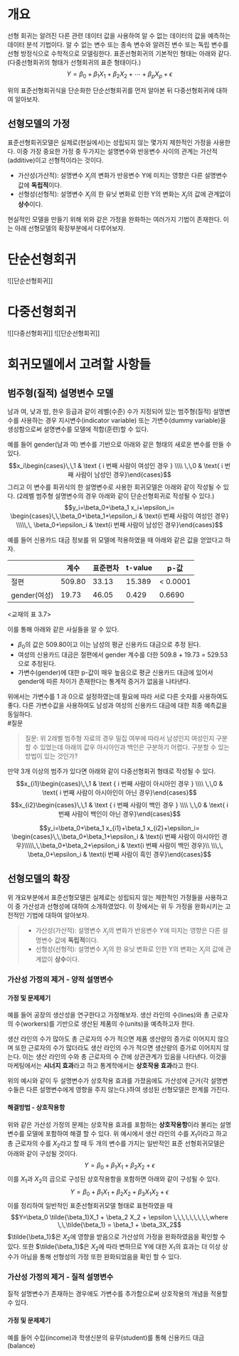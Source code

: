 # 개요
선형 회귀는 알려진 다른 관련 데이터 값을 사용하여 알 수 없는 데이터의 값을 예측하는 데이터 분석 기법이다.
알 수 없는 변수 또는 종속 변수와 알려진 변수 또는 독립 변수를 선형 방정식으로 수학적으로 모델링한다.
표준선형회귀의 기본적인 형태는 아래와 같다.(다중선형회귀의 형태가 선형회귀의 표준 형태이다.)
$$Y=\beta_0+\beta_1 X_1+\beta_2 X_2+\cdots+\beta_p X_p+\epsilon$$

위의 표준선형회귀식을 단순화한 단순선형회귀를 먼저 알아본 뒤 다중선형회귀에 대하여 알아보자.

## 선형모델의 가정
표준선형회귀모델은 실제로(현실에서)는 성립되지 않는 몇가지 제한적인 가정을 사용한다. 이중 가장 중요한 가정  중 두가지는 설명변수와 반응변수 사이의 관계는 가산적(additive)이고 선형적이라는 것이다.

* 가산성(가산적): 설명변수 $X_j$의 변화가 반응변수 Y에 미치는 영향은 다른 설명변수 값에 **독립적**이다.
* 선형성(선형적): 설명변수 $X_j$의 한 유닛 변화로 인한 Y의 변화는 $X_j$의 값에 관계없이 **상수**이다. 

현실적인 모델을 만들기 위해 위와 같은 가정을 완화하는 여러가지 기법이 존재한다. 이는 아래 선형모델의 확장부분에서 다루어보자. 

# 단순선형회귀
![[단순선형회귀]]

# 다중선형회귀
![[다중선형회귀]]
![[단순선형회귀]]


# 회귀모델에서 고려할 사항들

## 범주형(질적) 설명변수 모델
남과 여, 낮과 밤, 한우 등급과 같이 레벨(수준) 수가 지정되어 있는 범주형(질적) 설명변수를 사용하는 경우 지시변수(indicator variable) 또는 가변수(dummy variable)을 생성함으로써 설명변수를 모델에 적합(훈련)할 수 있다.

예를 들어 gender(남과 여) 변수를 기반으로 아래와 같은 형태의 새로운 변수를 만들 수 있다.
$$x_i\begin{cases}\,\,1 & \text { i 번째 사람이 여성인 경우 } \\\\ \,\,0 & \text{ i 번째 사람이 남성인 경우}\end{cases}$$
그리고 이 변수를 회귀식의 한 설명변수로 사용한 회귀모델은 아래와 같이 작성될 수 있다. 
(2레벨 범주형 설명변수의 경우 아래와 같이 단순선형회귀로 작성될 수 있다.)
$$y_i=\beta_0+\beta_1 x_i+\epsilon_i= \begin{cases}\,\,\beta_0+\beta_1+\epsilon_i & \text{i 번째 사람이 여성인 경우} \\\\\,\, \beta_0+\epsilon_i & \text{i 번째 사람이 남성인 경우}\end{cases}$$

예를 들어 신용카드 대금 정보를 위 모델에 적용하였을 때 아래와 같은 값을 얻었다고 하자. 

|              | 계수   | 표준편차 | t-value | p-값     |
| ------------ | ------ | -------- | ------- | -------- |
| 절편         | 509.80 | 33.13    | 15.389  | < 0.0001 |
| gender(여성) | 19.73  | 46.05    | 0.429   | 0.6690   |
<교재의 표 3.7>

이를 통해 아래와 같은 사실들을 알 수 있다.
* $\beta_0$의 값은 509.80이고 이는 남성의 평균 신용카드 대금으로 추정 된다.
* 여성의 신용카드 대금은 절편에서 gender 계수를 더한 509.8 + 19.73 = 529.53 으로 추정된다. 
* 가변수(gender)에 대한 p-값이 매우 높음으로 평균 신용카드 대금에 있어서 gender에 따른 차이가 존재한다는 통계적 증거가 없음을 나타낸다. 

위에서는 가변수를 1 과 0으로 설정하였는데 필요에 따라 서로 다른 숫자를 사용하여도 좋다. 다른 가변수값을 사용하여도 남성과 여성의 신용카드 대금에 대한 최종 예측값을 동일하다. 
<br>
#질문 
> 질문: 위 2레벨 범주형 자료의 경우 밀집 여부에 따라서 남성인지 여성인지 구분할 수 있었는데 아래의 값우 아시아인과 백인은 구분하기 어렵다. 구분할 수 있는 방법이 있는 것인가?

만약 3개 이상의 범주가 있다면 아래와 같이 다중선형회귀 형태로 작성될 수 있다. 
$$x_{i1}\begin{cases}\,\,1 & \text { i 번째 사람이 아시아인 경우 } \\\\ \,\,0 & \text{ i 번째 사람이 아시아인이 아닌 경우}\end{cases}$$
$$x_{i2}\begin{cases}\,\,1 & \text { i 번째 사람이 백인 경우 } \\\\ \,\,0 & \text{ i 번째 사람이 백인이 아닌 경우}\end{cases}$$

$$y_i=\beta_0+\beta_1 x_{i1}+\beta_1 x_{i2}+\epsilon_i= \begin{cases}\,\,\beta_0+\beta_1+\epsilon_i & \text{i 번째 사람이 아시아인 경우}\\\\\,\,\beta_0+\beta_2+\epsilon_i & \text{i 번째 사람이 백인 경우}\\ \\\,\, \beta_0+\epsilon_i & \text{i 번째 사람이 흑인 경우}\end{cases}$$

## 선형모델의 확장
위 개요부분에서 표준선형모델은 실제로는 성립되지 않는 제한적인 가정들을 사용하고 이 중 가산성과 선형성에 대하여 소개하였었다. 이 장에서는 위 두 가정을 완화시키는 고전적인 기법에 대하여 알아보자. 

>* 가산성(가산적): 설명변수 $X_j$의 변화가 반응변수 Y에 미치는 영향은 다른 설명변수 값에 **독립적**이다.
>* 선형성(선형적): 설명변수 $X_j$의 한 유닛 변화로 인한 Y의 변화는 $X_j$의 값에 관계없이 **상수**이다. 

### 가산성 가정의 제거 - 양적 설명변수

#### 가정 및 문제제기
예를 들어 공장의 생산성을 연구한다고 가정해보자. 생산 라인의 수(lines)와 총 근로자의 수(workers)를 기반으로 생산된 제품의 수(units)을 예측하고자 한다. 

생산 라인의 수가 많아도 총 근로자의 수가 적으면 제품 생산량의 증가로 이어지지 않으며 또한 근로자의 수가 많더라도 생산 라인의 수가 적으면 생산량의 증가로 이어지지 않는다. 이는 생산 라인의 수와 총 근로자의 수 간에 상관관계가 있음을 나타낸다. 이것을 마케팅에서는 **시너지 효과**라고 하고 통계학에서는 **상호작용 효과**라고 한다. 

위의 예시와 같이 두 설명변수가 상호작용 효과를 가졌음에도 가산성에 근거(각 설명변수들은 다른 설명변수에게 영향을 주지 않는다.)하여 생성된 선형모델은 한계를 가진다. 

#### 해결방법 - 상호작용항
위와 같은 가산성 가정의 문제는 상호작용 효과를 포함하는 **상호작용항**이라 불리는 설명변수를 모델에 포함하여 해결 할 수 있다.
위 예시에서 생산 라인의 수를 $X_1$이라고 하고 총 근로자의 수를 $X_2$라고 할 때 두 개의 변수를 가지는 일반적인 표준 선형회귀모델은 아래와 같이 구성될 것이다. 
$$Y=\beta_0+\beta_1 X_1+\beta_2 X_2 +\epsilon$$
이를 $X_1$과 $X_2$의 곱으로 구성된 상호작용항을 포함하면 아래와 같이 구성될 수 있다.
$$Y=\beta_0+\beta_1 X_1+\beta_2 X_2 + \beta_3X_1X_2 + \epsilon$$
이를 정리하여 일반적인 표준선형회귀모델 형태로 표현하였을 때
$$Y=\beta_0 \tilde{\beta_1}X_1 + \beta_2 X_2 + \epsilon \,\,\,\,\,\,\,\,\,where \,\,\tilde{\beta_1} = \beta_1 + \beta_3X_2$$
$\tilde{\beta_1}$은 $X_2$에 영향을 받음으로 가산성의 가정을 완화하였음을 확인할 수 있다.
또한 $\tilde{\beta_1}$은 $X_2$에 따라 변하므로 Y에 대한 $X_1$의 효과는 더 이상 상수가 아님을 통해 선형성의 가정 또한 완화되었음을 확인 할 수 있다. 

### 가산성 가정의 제거 - 질적 설명변수
질적 설명변수가 존재하는 경우에도 가변수를 추가함으로써 상호작용의 개념을 적용할 수 있다.

#### 가정 및 문제제기
예를 들어 수입(income)과 학생신분의 유무(student)를 통해 신용카드 대금(balance)